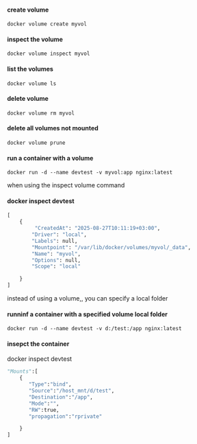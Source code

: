 #### create volume
`docker volume create myvol`

#### inspect the volume
`docker volume inspect myvol`

#### list the volumes
`docker volume ls`

#### delete volume
`docker volume rm myvol`

#### delete all volumes not mounted
`docker volume prune`

#### run a container with a volume
`docker run -d --name devtest -v myvol:app nginx:latest`

when using the inspect volume command
#### docker inspect devtest
```python
[
    {
         "CreatedAt": "2025-08-27T10:11:19+03:00",
        "Driver": "local",
        "Labels": null,
        "Mountpoint": "/var/lib/docker/volumes/myvol/_data",
        "Name": "myvol",
        "Options": null,
        "Scope": "local"

    }
]
```
instead of using a volume,, you can specify a local folder

#### runninf a container with a specified volume local folder
`docker run -d --name devtest -v d:/test:/app nginx:latest`

#### insepct the container

docker inspect devtest

```python
"Mounts":[
    {
       "Type":"bind",
       "Source":"/host_mnt/d/test",
       "Destination":"/app",
       "Mode":"",
       "RW":true,
       "propagation":"rprivate"

    }
]
```